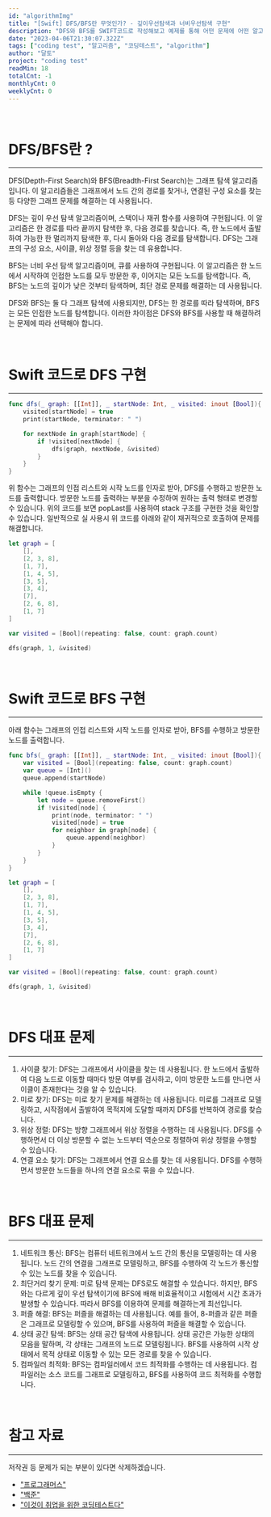 ```yaml
---
id: "algorithmImg"
title: "[Swift] DFS/BFS란 무엇인가? - 깊이우선탐색과 너비우선탐색 구현"
description: "DFS와 BFS를 SWIFT코드로 작성해보고 예제를 통해 어떤 문제에 어떤 알고리즘이 적합한지 알아봅니다."
date: "2023-04-06T21:30:07.322Z"
tags: ["coding test", "알고리즘", "코딩테스트", "algorithm"]
author: "달토"
project: "coding test"
readMin: 18
totalCnt: -1
monthlyCnt: 0
weeklyCnt: 0
---
```


&nbsp;
&nbsp;

# DFS/BFS란 ?

---

DFS(Depth-First Search)와 BFS(Breadth-First Search)는 그래프 탐색 알고리즘입니다. 이 알고리즘들은 그래프에서 노드 간의 경로를 찾거나, 연결된 구성 요소를 찾는 등 다양한 그래프 문제를 해결하는 데 사용됩니다.

DFS는 깊이 우선 탐색 알고리즘이며, 스택이나 재귀 함수를 사용하여 구현됩니다. 이 알고리즘은 한 경로를 따라 끝까지 탐색한 후, 다음 경로를 찾습니다. 즉, 한 노드에서 출발하여 가능한 한 멀리까지 탐색한 후, 다시 돌아와 다음 경로를 탐색합니다. DFS는 그래프의 구성 요소, 사이클, 위상 정렬 등을 찾는 데 유용합니다.

BFS는 너비 우선 탐색 알고리즘이며, 큐를 사용하여 구현됩니다. 이 알고리즘은 한 노드에서 시작하여 인접한 노드를 모두 방문한 후, 이어지는 모든 노드를 탐색합니다. 즉, BFS는 노드의 깊이가 낮은 것부터 탐색하며, 최단 경로 문제를 해결하는 데 사용됩니다.

DFS와 BFS는 둘 다 그래프 탐색에 사용되지만, DFS는 한 경로를 따라 탐색하며, BFS는 모든 인접한 노드를 탐색합니다. 이러한 차이점은 DFS와 BFS를 사용할 때 해결하려는 문제에 따라 선택해야 합니다.

&nbsp;

# Swift 코드로 DFS 구현

---

```swift
func dfs(_ graph: [[Int]], _ startNode: Int, _ visited: inout [Bool]){
    visited[startNode] = true
    print(startNode, terminator: " ")

    for nextNode in graph[startNode] {
        if !visited[nextNode] {
            dfs(graph, nextNode, &visited)
        }
    }
}
```

위 함수는 그래프의 인접 리스트와 시작 노드를 인자로 받아, DFS를 수행하고 방문한 노드를 출력합니다. 방문한 노드를 출력하는 부분을 수정하여 원하는 출력 형태로 변경할 수 있습니다. 위의 코드를 보면 popLast를 사용하여 stack 구조를 구현한 것을 확인할 수 있습니다. 일반적으로 실 사용시 위 코드를 아래와 같이 재귀적으로 호출하여 문제를 해결합니다.

```swift
let graph = [
    [],
    [2, 3, 8],
    [1, 7],
    [1, 4, 5],
    [3, 5],
    [3, 4],
    [7],
    [2, 6, 8],
    [1, 7]
]

var visited = [Bool](repeating: false, count: graph.count)

dfs(graph, 1, &visited)
```

&nbsp;

# Swift 코드로 BFS 구현

---

아래 함수는 그래프의 인접 리스트와 시작 노드를 인자로 받아, BFS를 수행하고 방문한 노드를 출력합니다.

```swift
func bfs(_ graph: [[Int]], _ startNode: Int, _ visited: inout [Bool]){
    var visited = [Bool](repeating: false, count: graph.count)
    var queue = [Int]()
    queue.append(startNode)

    while !queue.isEmpty {
        let node = queue.removeFirst()
        if !visited[node] {
            print(node, terminator: " ")
            visited[node] = true
            for neighbor in graph[node] {
                queue.append(neighbor)
            }
        }
    }
}

let graph = [
    [],
    [2, 3, 8],
    [1, 7],
    [1, 4, 5],
    [3, 5],
    [3, 4],
    [7],
    [2, 6, 8],
    [1, 7]
]

var visited = [Bool](repeating: false, count: graph.count)

dfs(graph, 1, &visited)
```

&nbsp;

# DFS 대표 문제

---

1. 사이클 찾기: DFS는 그래프에서 사이클을 찾는 데 사용됩니다. 한 노드에서 출발하여 다음 노드로 이동할 때마다 방문 여부를 검사하고, 이미 방문한 노드를 만나면 사이클이 존재한다는 것을 알 수 있습니다.
2. 미로 찾기: DFS는 미로 찾기 문제를 해결하는 데 사용됩니다. 미로를 그래프로 모델링하고, 시작점에서 출발하여 목적지에 도달할 때까지 DFS를 반복하여 경로를 찾습니다.
3. 위상 정렬: DFS는 방향 그래프에서 위상 정렬을 수행하는 데 사용됩니다. DFS를 수행하면서 더 이상 방문할 수 없는 노드부터 역순으로 정렬하여 위상 정렬을 수행할 수 있습니다.
4. 연결 요소 찾기: DFS는 그래프에서 연결 요소를 찾는 데 사용됩니다. DFS를 수행하면서 방문한 노드들을 하나의 연결 요소로 묶을 수 있습니다.

&nbsp;

# BFS 대표 문제

---

1. 네트워크 통신: BFS는 컴퓨터 네트워크에서 노드 간의 통신을 모델링하는 데 사용됩니다. 노드 간의 연결을 그래프로 모델링하고, BFS를 수행하여 각 노드가 통신할 수 있는 노드를 찾을 수 있습니다.
2. 최단거리 찾기 문제: 미로 탐색 문제는 DFS로도 해결할 수 있습니다. 하지만, BFS와는 다르게 깊이 우선 탐색이기에 BFS에 배해 비효율적이고 시험에서 시간 초과가 발생할 수 있습니다. 따라서 BFS를 이용하여 문제를 해결하는게 최선입니다.
3. 퍼즐 해결: BFS는 퍼즐을 해결하는 데 사용됩니다. 예를 들어, 8-퍼즐과 같은 퍼즐은 그래프로 모델링할 수 있으며, BFS를 사용하여 퍼즐을 해결할 수 있습니다.
4. 상태 공간 탐색: BFS는 상태 공간 탐색에 사용됩니다. 상태 공간은 가능한 상태의 모음을 말하며, 각 상태는 그래프의 노드로 모델링됩니다. BFS를 사용하여 시작 상태에서 목적 상태로 이동할 수 있는 모든 경로를 찾을 수 있습니다.
5. 컴파일러 최적화: BFS는 컴파일러에서 코드 최적화를 수행하는 데 사용됩니다. 컴파일러는 소스 코드를 그래프로 모델링하고, BFS를 사용하여 코드 최적화를 수행합니다.

&nbsp;

# 참고 자료

---

저작권 등 문제가 되는 부분이 있다면 삭제하겠습니다.

- ["프로그래머스"](https://programmers.co.kr/)
- ["백준"](https://www.acmicpc.net/)
- ["이것이 취업을 위한 코딩테스트다"](https://product.kyobobook.co.kr/detail/S000001810273?utm_source=google&utm_medium=cpc&utm_campaign=googleSearch&gt_network=g&gt_keyword=&gt_target_id=aud-901091942354:dsa-608444978378&gt_campaign_id=9979905549&gt_adgroup_id=132556570510&gclid=Cj0KCQjw_r6hBhDdARIsAMIDhV_FejwwhSFue2tP0WVJ6aA7CXKkT4IIop9fQy8idOEPW6wszz4vjYMaApsxEALw_wcB)

&nbsp;
&nbsp;
&nbsp;
